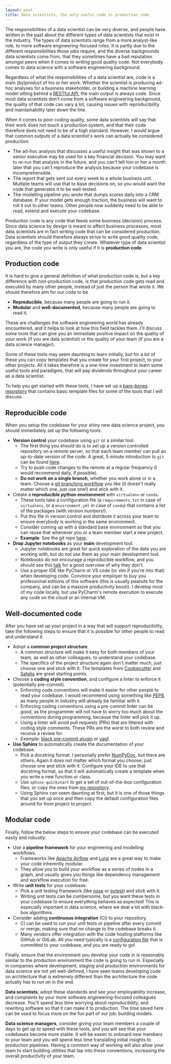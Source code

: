 ```yaml
---
layout: post
title: Data scientists, the only useful code is production code
---
```


The responsibilities of a data scientist can be very diverse, and people have written in the past about the different types of data scientists that exist in the industry. The types of data scientists range from a more analyst-like role, to more software engineering-focused roles. It is partly due to the different responsibilities those jobs require, and the diverse backgrounds data scientists come from, that they sometimes have a bad reputation amongst peers when it comes to writing good quality code. Not everybody comes to data science with a software engineering background.

Regardless of what the responsibilities of a data scientist are, code is a main (by)product of his or her work. Whether the scientist is producing ad-hoc analyses for a business stakeholder, or building a machine learning model sitting behind a [RESTful API](https://en.wikipedia.org/wiki/Representational_state_transfer), the main output is always code. Since most data scientists don't come from a software engineering background, the quality of that code can vary a lot, causing issues with reproducibility and maintainability later down the line.

<!--excerpt-->

When it comes to poor coding quality, some data scientists will say that their work does not touch a production system, and that their code therefore does not need to be of a high standard. However, I would argue that common outputs of a data scientist's work can actually be considered production:

- The ad-hoc analysis that discusses a useful insight that was shown to a senior executive may be used for a key financial decision. You may want to re-run that analysis in the future, and you can't tell him or her a month later that you can't reproduce the analysis because your codebase is incomprehensible.
- The report that gets sent out every week to a whole business unit. Multiple teams will use that to base decisions on, so you would want the code that generates it to be well-tested.
- The modelling pipeline you wrote that dumps scores daily into a CRM database. If your model gets enough traction, the business will want to roll it out to other teams. Other people now suddenly need to be able to read, extend and execute your codebase.

Production code is any code that feeds some business (decision) process. Since data science by design is meant to affect business processes, most data scientists are in fact writing code that can be considered production. Data scientists should therefore always strive to write good quality code, regardless of the type of output they create. Whatever type of data scientist you are, the code you write is only useful if it is **production code**.

## Production code

It is hard to give a general definition of what production code is, but a key difference with non-production code, is that production code gets read and executed by many other people, instead of just the person that wrote it. We should therefore aim for our code to be

  - **Reproducible**, because many people are going to run it.
  - **Modular** and **well-documented**, because many people are going to read it.

These are challenges the software engineering world has already encountered, and it helps to look at how this field tackles them. I'll discuss some tools that can give you an immediate positive impact on the quality of your work (if you are data scientist) or the quality of your team (if you are a data science manager).

Some of these tools may seem daunting to learn initially, but for a lot of these you can copy templates that you create for your first project, to your other projects. All it takes therefore is a one-time investment to learn some useful tools and paradigms, that will pay dividends throughout your career as a data scientist.

To help you get started with these tools, I have set up a [bare-bones repository](https://github.com/thuijskens/production-tools) that contains basic template files for some of the tools that I will discuss.

## Reproducible code

When you setup the codebase for your shiny new data science project, you should immediately set up the following tools:

- **Version control** your codebase using `git` or a similar tool.
  - The first thing you should do is to set up a version controlled repository on a remote server, so that each team member can pull an up-to-date version of the code. A great, 5 minute introduction to `git` can be found [here](http://rogerdudler.github.io/git-guide/).
  - Try to push code changes to the remote at a regular frequency (I would recommend daily, if possible).
  - **Do not work on a single branch**, whether you work alone or in a team. Choose a [git branching workflow](https://www.atlassian.com/git/tutorials/comparing-workflows) you like (it doesn't really matter which one, just use one!) and stick with it.
- Create a **reproducible python environment** with `virtualenv` or `conda`.
  - These tools take a configuration file (a `requirements.txt` in case of `virtualenv`, or a `environment.yml` in case of `conda`) that contains a list of the packages (with version numbers!).
  - Put this file in version control and distribute it across your team to ensure everybody is working in the same environment.
  - Consider coming up with a standard base environment so that you can reuse that whenever you or a team member start a new project.
  - **Example**: See the git repo [here](https://github.com/thuijskens/production-tools/blob/master/requirements.txt).
- **Drop Jupyter notebooks** as your **main** development tool.
  - Jupyter notebooks are great for quick exploration of the data you are working with, but do not use them as your main development tool.
  - Notebooks do not encourage a reproducible workflow, and you should see this [talk](https://docs.google.com/presentation/d/1n2RlMdmv1p25Xy5thJUhkKGvjtV-dkAIsUXP-AL4ffI/edit#slide=id.g362da58057_0_1) for a good overview of why they don't.
  - Use a proper IDE like PyCharm or VS code (or vim if you're into that) when developing code. Convince your employer to buy you professional editions of this software (this is usually peanuts for the company, and can be a massive productivity boost). I develop most of my code locally, but use PyCharm's remote execution to execute any code on the cloud or an internal VM.

## Well-documented code

After you have set up your project in a way that will support reproducibility, take the following steps to ensure that it is possible for other people to read and understand it.

- Adopt a **common project structure**.
  - A common structure will make it easy for both members of your team, as well as other colleagues, to understand your codebase.
  - The specifics of the project structure again don't matter much, just choose one and stick with it. The templates from [Cookiecutter](http://drivendata.github.io/cookiecutter-data-science/) and [Satalia](https://github.com/Satalia/production-data-science) are great starting points.
- Choose a **coding style convention**, and configure a linter to enforce it (potentially pre-commit).
  - Enforcing code conventions will make it easier for other people to read your codebase. I would recommend using something like [PEP8](https://www.python.org/dev/peps/pep-0008/), as many people in industry will already be familiar with it.
  - Enforcing coding conventions using a pre-commit linter can be good, as the programmer will not have to worry too much about the conventions during programming, because the linter will pick it up.
  - Using a linter will avoid pull requests (PRs) that are littered with coding style comments. These PRs are the worst to both review and receive a review for.
  - *Example*: [black pre-commit plugin](https://github.com/ambv/black) or [yapf](https://github.com/google/yapf).
- **Use Sphinx** to automatically create the documentation of your codebase.
  - Pick a docstring format. I personally prefer [NumPyDoc](https://github.com/numpy/numpydoc), but there are others. Again it does not matter which format you choose, just choose one and stick with it. Configure your IDE to use that docstring format, so that it will automatically create a template when you write a new function or class.
  - Use `sphinx-quickstart` to get a set of out-of-the-box configuration files, or copy the ones from [my repository](https://github.com/thuijskens/production-tools/tree/master/docs).
  - Using Sphinx can seem daunting at first, but it is one of those things that you set up once and then copy the default configuration files around for from project to project.

## Modular code

Finally, follow the below steps to ensure your codebase can be executed easily and robustly:

- Use a **pipeline framework** for your engineering and modelling workflows.
  - Frameworks like [Apache Airflow](https://airflow.apache.org/) and [Luigi](https://luigi.readthedocs.io/en/stable/) are a great way to make your code inherently modular.
  - They allow you to build your workflow as a series of nodes in a graph, and usually gives you things like dependency management and workflow execution for free.
- Write **unit tests** for your codebase.
  - Pick a unit testing framework (like [nose](https://nose.readthedocs.io/en/latest/) or [pytest](https://docs.pytest.org/en/latest/)) and stick with it.
  - Writing unit tests can be cumbersome, but you want these tests in your codebase to ensure everything behaves as expected! This is especially important in data science, where we deal a lot with black-box algorithms.
- Consider adding **continuous integration** (CI) to your repository.
  - CI can be used to run your unit tests or pipeline after every commit or merge, making sure that no change to the codebase breaks it.
  - Many vendors offer integration with the code hosting platforms like GitHub or GitLab. All you need typically is a [configuration file](https://github.com/thuijskens/production-tools/blob/master/.circleci/config.yml) that is committed to your codebase, and you are ready to go!

Finally, ensure that the environment you develop your code in is reasonably similar to the production environment the code is going to run in. Especially in companies where development, staging and production environments for data science are not yet well-defined, I have seen teams developing code on architecture that is extremely different than the architecture the code actually has to run on in the end.

**Data scientists**, adopt these standards and see your employability increase, and complaints by your more software engineering-focused colleagues decrease. You'll spend less time worrying about reproducibility, and rewriting software so that it can make it to production. The time saved here can be used to focus more on the fun part of our job: building models.

**Data science managers**, consider giving your team members a couple of days to get up to speed with these tools, and you will see that your codebases become more stable. It will be easier to onboard new members to your team and you will spend less time translating initial insights to production pipelines. Having a common way of working will also allow your team to start building utilities that tap into these conventions, increasing the overall productivity of your team.

